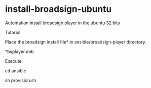 # install-broadsign-ubuntu
Automation install broadsign player in the ubuntu 32 bits

Tutorial:

Place the broadsign install file* in ansible/broadsign-player directory.

*bsplayer.deb

Execute:

cd ansible

sh provision.sh
